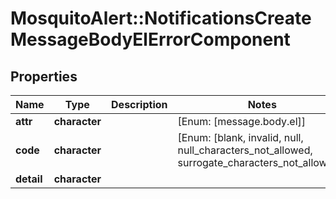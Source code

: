 # MosquitoAlert::NotificationsCreateMessageBodyElErrorComponent


## Properties
Name | Type | Description | Notes
------------ | ------------- | ------------- | -------------
**attr** | **character** |  | [Enum: [message.body.el]] 
**code** | **character** |  | [Enum: [blank, invalid, null, null_characters_not_allowed, surrogate_characters_not_allowed]] 
**detail** | **character** |  | 


